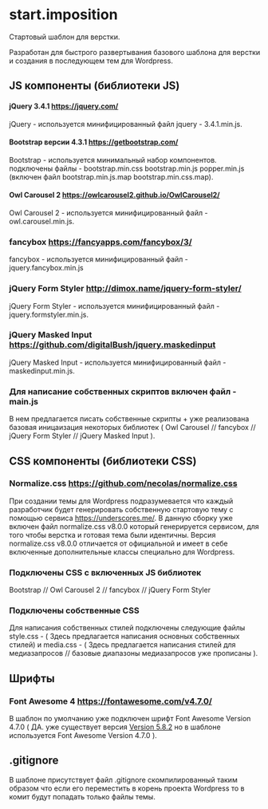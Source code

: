 
# start.imposition  
Стартовый шаблон для верстки.

Разработан для быстрого развертывания базового шаблона для верстки и создания в последующем тем для Wordpress.
## JS компоненты (библиотеки JS)
#### jQuery 3.4.1 https://jquery.com/
jQuery - используется минифицированный файл jquery - 3.4.1.min.js.
#### Bootstrap версии 4.3.1 https://getbootstrap.com/  
Bootstrap - используется минимальный набор компонентов. подключены файлы - bootstrap.min.css bootstrap.min.js  popper.min.js (включен файл bootstrap.min.js.map bootstrap.min.css.map).
#### Owl Carousel 2 https://owlcarousel2.github.io/OwlCarousel2/
Owl Carousel 2 - используется минифицированный файл - owl.carousel.min.js.
### fancybox https://fancyapps.com/fancybox/3/
fancybox - используется минифицированный файл - jquery.fancybox.min.js
### jQuery Form Styler http://dimox.name/jquery-form-styler/
jQuery Form Styler - используется минифицированный файл - jquery.formstyler.min.js.
### jQuery Masked Input https://github.com/digitalBush/jquery.maskedinput
jQuery Masked Input - используется минифицированный файл - maskedinput.min.js.
### Для написание собственных скриптов включен файл - main.js
В нем предлагается писать собственные скрипты + уже реализована базовая иницаизация некоторых библиотек  ( Owl Carousel // fancybox // jQuery Form Styler // jQuery Masked Input ).
## CSS компоненты (библиотеки CSS)
### Normalize.css https://github.com/necolas/normalize.css
При создании темы для Wordpress подразумевается что каждый разработчик будет генерировать собственную стартовую тему с помощью сервиса https://underscores.me/. 
В данную сборку уже включен файл normalize.css v8.0.0 который генерируется сервисом, для того чтобы верстка и готовая тема были идентичны. Версия normalize.css v8.0.0 отличается от официальной 
и имеет в себе включенные дополнительные классы специально для Wordpress.
### Подключены CSS с включенных JS библиотек 
Bootstrap  // Owl Carousel 2 // fancybox // jQuery Form Styler
### Подключены собственные CSS
Для написания собственных стилей подключены следующие файлы  style.css - (  Здесь предлагается написания основных собственных стилей) и media.css - ( Здесь предлагается написания стилей для медиазапросов // базовые диапазоны медиазапросов уже прописаны ).
## Шрифты 
### Font Awesome 4 https://fontawesome.com/v4.7.0/
В шаблон по умолчанию  уже подключен шрифт Font Awesome Version 4.7.0 ( ДА. уже существует версия [Version 5.8.2](https://fontawesome.com/changelog/latest) но в шаблоне используется Font Awesome Version 4.7.0 ).
## .gitignore
В шаблоне присутствует файл .gitignore скомпилированный таким образом что если его  переместить в корень проекта Wordpress то  в комит будут попадать только файлы темы. 
